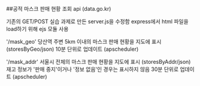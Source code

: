 ##공적 마스크 판매 현황 조회 api (data.go.kr)

기존의 GET/POST 실습 과제로 만든 server.js을 수정함
express에서 html 파일을 load하기 위해 ejs 모듈 사용

'/mask_geo'
당산역 주변 5km 이내의 마스크 판매 현황을 지도에 표시 (storesByGeo/json)
10분 단위로 업데이트 (apscheduler)


'/mask_addr'
서울시 전체의 마스크 판매 현황을 지도에 표시 (storesByAddr/json)
재고 정보가 '판매 중지'이거나 '정보 없음'인 경우는 표시하지 않음
30분 단위로 업데이트 (apscheduler)
